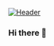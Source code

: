 [![Header](https://raw.githubusercontent.com/MartinHeinz/<OWNER>/<OWNER>/readme_header.png "Header")](https://media.tenor.com/images/93350caafa4d45ffdb3acdae690def26/tenor.gif)

### Hi there 👋

<!--
**khansaad1275/khansaad1275** is a ✨ _special_ ✨ repository because its `README.md` (this file) appears on your GitHub profile.

Here are some ideas to get you started:

- 🔭 I’m currently working on ...
- 🌱 I’m currently learning ...
- 👯 I’m looking to collaborate on ...
- 🤔 I’m looking for help with ...
- 💬 Ask me about ...
- 📫 How to reach me: ...
- 😄 Pronouns: ...
- ⚡ Fun fact: ...
-->
